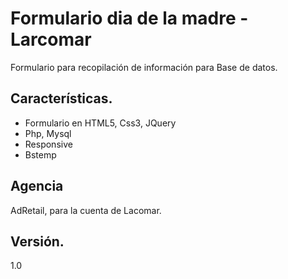 # Formulario dia de la madre - Larcomar
Formulario para recopilación de información para Base de datos.

## Características.
- Formulario en HTML5, Css3, JQuery
- Php, Mysql
- Responsive
- Bstemp

## Agencia
AdRetail, para la cuenta de Lacomar.

## Versión.
1.0
